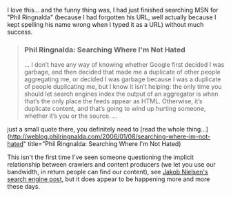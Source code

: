 I love this... and the funny thing was, I had just finished searching MSN for "Phil Ringnalda" (because I had forgotten his URL, well actually because I kept spelling his name wrong when I typed it as a URL) without much success.

> ### Phil Ringnalda: Searching Where I'm Not Hated
>
> ... I don&rsquo;t have any way of knowing whether Google first decided I was garbage, and then decided that made me a duplicate of other people aggregating me, or decided I was garbage because I was a duplicate of people duplicating me, but I know it isn&rsquo;t helping: the only time you should let search engines index the output of an aggregator is when that&rsquo;s the only place the feeds appear as HTML. Otherwise, it&rsquo;s duplicate content, and that&rsquo;s going to wind up hurting someone, whether it&rsquo;s you or the source. ...

just a small quote there, you definitely need to [read the whole thing...](http://weblog.philringnalda.com/2006/01/08/searching-where-im-not-hated" title="Phil Ringnalda: Searching Where I'm Not Hated)

This isn't the first time I've seen someone questioning the implicit relationship between crawlers and content producers (we let you use our bandwidth, in return people can find our content), see [Jakob Nielsen's search engine post](http://www.useit.com/alertbox/search_engines.html), but it does appear to be happening more and more these days.